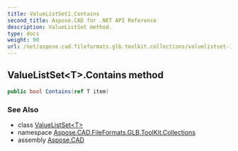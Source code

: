 ```yaml
---
title: ValueListSet1.Contains
second_title: Aspose.CAD for .NET API Reference
description: ValueListSet method. 
type: docs
weight: 90
url: /net/aspose.cad.fileformats.glb.toolkit.collections/valuelistset-1/contains/
---
```

## ValueListSet&lt;T&gt;.Contains method

```csharp
public bool Contains(ref T item)
```

### See Also

* class [ValueListSet&lt;T&gt;](../)
* namespace [Aspose.CAD.FileFormats.GLB.ToolKit.Collections](../../valuelistset-1/)
* assembly [Aspose.CAD](../../../)


